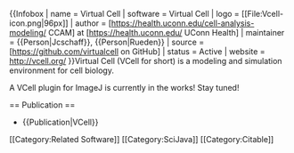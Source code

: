 {{Infobox
| name                   = Virtual Cell
| software               = Virtual Cell
| logo                     = [[File:Vcell-icon.png|96px]]
| author                 = [https://health.uconn.edu/cell-analysis-modeling/ CCAM] at [https://health.uconn.edu/ UConn Health]
| maintainer             = {{Person|Jcschaff}}, {{Person|Rueden}}
| source                 = [https://github.com/virtualcell on GitHub]
| status                 = Active
| website                = http://vcell.org/
}}Virtual Cell (VCell for short) is a modeling and simulation environment for cell biology.

A VCell plugin for ImageJ is currently in the works! Stay tuned!

== Publication ==
* {{Publication|VCell}}

[[Category:Related Software]]
[[Category:SciJava]]
[[Category:Citable]]
